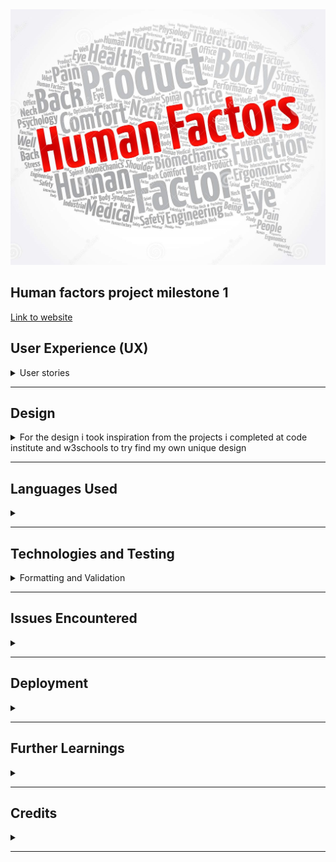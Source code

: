 <img src="assets/images/hf-logo.jpg">


<H2>Human factors project milestone 1</H2>

<a href="https://sdmoen.github.io/humanfactors-project/">Link to website</a>


<H2>User Experience (UX)</H2>

<details>
<summary>User stories</summary>

<ul>
<li>Visitor Goals</li>
<p>As a user I would sign up to learn about the different impacts human factors can have on an industry</p>

<li>Developer Goals</li>
<p>As a developer I would continue to add revelant content to course material and further develope the site </p>
</ul>
</details>
<hr>



<h2>Design</h2>

<details>
<summary>For the design i took inspiration from the projects i completed at code institute and w3schools to try find my own unique design </summary>

<ul>
<li>For Colours i used <a href="https://material.io/resources/color/#!/?view.left=0&view.right=0">Color Tool</a> </li>
<li>For Fonts i used <a href="https://fonts.google.com/">Google Fonts</a></li>
<li>Main Index page features a large Human Factors logo to grab attention with a menu list located above </li>
<li>Second page is the incidents page showing catastropic incidents resulting from human error showing the importance of human factors courses and study</li>
<li>Third page is a form page to sign up with the intention to receive a free initial course</li>
</ul>

</details>
<hr>



<h2>Languages Used</h2>

<details>
<summary></summary>

<ul>
<li>html</li>
<li>css</li>
</ul>

</details>
<hr>

<h2>Technologies and Testing </h2>

<details>
<summary>Formatting and Validation</summary>

<p> Web Accessibility Evaluation Tool <a href="https://wave.webaim.org/report#/https://sdmoen.github.io/humanfactors-project/">WAVE</a>

<ul>
<li>HTML formatter <a href="https://webformatter.com/html">html & css formatter</a></li>
<li>CSS formatter</li>
<li><a href="https://jigsaw.w3.org/css-validator/validator?uri=https%3A%2F%2Fsdmoen.github.io%2Fhumanfactors-project%2F&profile=css3svg&usermedium=all&warning=1&vextwarning=&lang=en">WC3 CSS Validator</a></li>
<li><a href="https://validator.w3.org/nu/?doc=https%3A%2F%2Fsdmoen.github.io%2Fhumanfactors-project%2F">WC£ HTML Validator</a></li>
</ul>
<img src="assets/images/am-i-responsive.jpg">
</details>
<hr>



<h2>Issues Encountered</h2>

<details>
<summary></summary>
<ul>
<li>Some difficulties with responsiveness but got there in the end i think </li>
<li>I tried but was unable to add a google maps iframe and more information on the content page</li>
<li>I tried but was unable to add a pentagon shape in the center skills section to complement the image and the five surronding items</li>
<li></li>
</ul>
</details>
<hr>


<h2>Deployment</h2>

<details>
<summary></summary>
<ul>
<li></li>
<li></li>
<li></li>
<li></li>
</ul>
</details>
<hr>


<h2>Further Learnings</h2>

<details>
<summary></summary>

<ul>
<li></li>
<li></li>
<li></li>
<li></li>
</ul>
</details>
<hr>

<h2>Credits</h2>

<details>
<summary></summary>

<ul>
<li></li>
<li></li>
<li></li>
<li></li>
</ul>
</details>
<hr>

